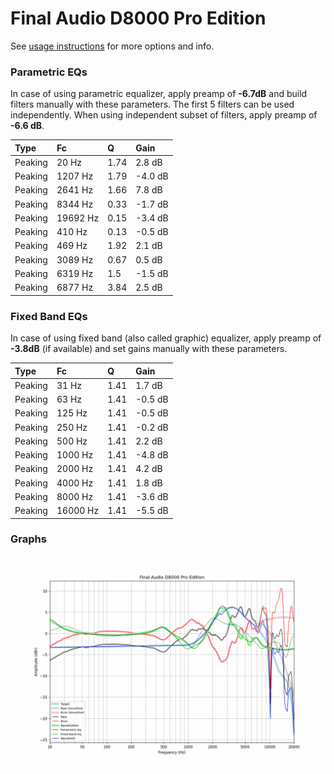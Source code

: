 # Final Audio D8000 Pro Edition
See [usage instructions](https://github.com/jaakkopasanen/AutoEq#usage) for more options and info.

### Parametric EQs
In case of using parametric equalizer, apply preamp of **-6.7dB** and build filters manually
with these parameters. The first 5 filters can be used independently.
When using independent subset of filters, apply preamp of **-6.6 dB**.

| Type    | Fc       |    Q | Gain    |
|:--------|:---------|:-----|:--------|
| Peaking | 20 Hz    | 1.74 | 2.8 dB  |
| Peaking | 1207 Hz  | 1.79 | -4.0 dB |
| Peaking | 2641 Hz  | 1.66 | 7.8 dB  |
| Peaking | 8344 Hz  | 0.33 | -1.7 dB |
| Peaking | 19692 Hz | 0.15 | -3.4 dB |
| Peaking | 410 Hz   | 0.13 | -0.5 dB |
| Peaking | 469 Hz   | 1.92 | 2.1 dB  |
| Peaking | 3089 Hz  | 0.67 | 0.5 dB  |
| Peaking | 6319 Hz  | 1.5  | -1.5 dB |
| Peaking | 6877 Hz  | 3.84 | 2.5 dB  |

### Fixed Band EQs
In case of using fixed band (also called graphic) equalizer, apply preamp of **-3.8dB**
(if available) and set gains manually with these parameters.

| Type    | Fc       |    Q | Gain    |
|:--------|:---------|:-----|:--------|
| Peaking | 31 Hz    | 1.41 | 1.7 dB  |
| Peaking | 63 Hz    | 1.41 | -0.5 dB |
| Peaking | 125 Hz   | 1.41 | -0.5 dB |
| Peaking | 250 Hz   | 1.41 | -0.2 dB |
| Peaking | 500 Hz   | 1.41 | 2.2 dB  |
| Peaking | 1000 Hz  | 1.41 | -4.8 dB |
| Peaking | 2000 Hz  | 1.41 | 4.2 dB  |
| Peaking | 4000 Hz  | 1.41 | 1.8 dB  |
| Peaking | 8000 Hz  | 1.41 | -3.6 dB |
| Peaking | 16000 Hz | 1.41 | -5.5 dB |

### Graphs
![](./Final%20Audio%20D8000%20Pro%20Edition.png)